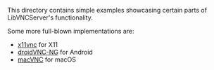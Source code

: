 This directory contains simple examples showcasing certain parts of LibVNCServer's functionality.

Some more full-blown implementations are:

* [x11vnc](https://github.com/LibVNC/x11vnc) for X11
* [droidVNC-NG](https://github.com/bk138/droidVNC-NG) for Android
* [macVNC](https://github.com/LibVNC/macVNC) for macOS
